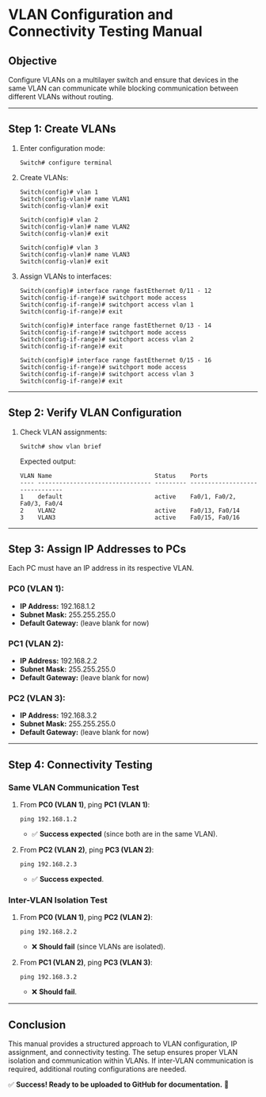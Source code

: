 # VLAN Configuration and Connectivity Testing Manual

## **Objective**
Configure VLANs on a multilayer switch and ensure that devices in the same VLAN can communicate while blocking communication between different VLANs without routing.

---

## **Step 1: Create VLANs**

1. Enter configuration mode:
   ```shell
   Switch# configure terminal
   ```
2. Create VLANs:
   ```shell
   Switch(config)# vlan 1
   Switch(config-vlan)# name VLAN1
   Switch(config-vlan)# exit
   
   Switch(config)# vlan 2
   Switch(config-vlan)# name VLAN2
   Switch(config-vlan)# exit
   
   Switch(config)# vlan 3
   Switch(config-vlan)# name VLAN3
   Switch(config-vlan)# exit
   ```

3. Assign VLANs to interfaces:
   ```shell
   Switch(config)# interface range fastEthernet 0/11 - 12
   Switch(config-if-range)# switchport mode access
   Switch(config-if-range)# switchport access vlan 1
   Switch(config-if-range)# exit
   
   Switch(config)# interface range fastEthernet 0/13 - 14
   Switch(config-if-range)# switchport mode access
   Switch(config-if-range)# switchport access vlan 2
   Switch(config-if-range)# exit
   
   Switch(config)# interface range fastEthernet 0/15 - 16
   Switch(config-if-range)# switchport mode access
   Switch(config-if-range)# switchport access vlan 3
   Switch(config-if-range)# exit
   ```

---

## **Step 2: Verify VLAN Configuration**
1. Check VLAN assignments:
   ```shell
   Switch# show vlan brief
   ```
   Expected output:
   ```shell
   VLAN Name                             Status    Ports
   ---- -------------------------------- --------- -------------------------------
   1    default                          active    Fa0/1, Fa0/2, Fa0/3, Fa0/4
   2    VLAN2                            active    Fa0/13, Fa0/14
   3    VLAN3                            active    Fa0/15, Fa0/16
   ```

---

## **Step 3: Assign IP Addresses to PCs**
Each PC must have an IP address in its respective VLAN.

### **PC0 (VLAN 1):**
- **IP Address:** 192.168.1.2
- **Subnet Mask:** 255.255.255.0
- **Default Gateway:** (leave blank for now)

### **PC1 (VLAN 2):**
- **IP Address:** 192.168.2.2
- **Subnet Mask:** 255.255.255.0
- **Default Gateway:** (leave blank for now)

### **PC2 (VLAN 3):**
- **IP Address:** 192.168.3.2
- **Subnet Mask:** 255.255.255.0
- **Default Gateway:** (leave blank for now)

---

## **Step 4: Connectivity Testing**
### **Same VLAN Communication Test**
1. From **PC0 (VLAN 1)**, ping **PC1 (VLAN 1)**:
   ```shell
   ping 192.168.1.2
   ```
   - ✅ **Success expected** (since both are in the same VLAN).

2. From **PC2 (VLAN 2)**, ping **PC3 (VLAN 2)**:
   ```shell
   ping 192.168.2.3
   ```
   - ✅ **Success expected**.

### **Inter-VLAN Isolation Test**
1. From **PC0 (VLAN 1)**, ping **PC2 (VLAN 2)**:
   ```shell
   ping 192.168.2.2
   ```
   - ❌ **Should fail** (since VLANs are isolated).

2. From **PC1 (VLAN 2)**, ping **PC3 (VLAN 3)**:
   ```shell
   ping 192.168.3.2
   ```
   - ❌ **Should fail**.

---

## **Conclusion**
This manual provides a structured approach to VLAN configuration, IP assignment, and connectivity testing. The setup ensures proper VLAN isolation and communication within VLANs. If inter-VLAN communication is required, additional routing configurations are needed.

✅ **Success! Ready to be uploaded to GitHub for documentation.** 🚀

